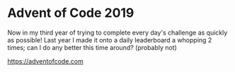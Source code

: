 # Advent of Code 2019
Now in my third year of trying to complete every day's challenge as quickly as possible! Last year I made it onto a daily leaderboard a whopping 2 times; can I do any better this time around? (probably not)

https://adventofcode.com
